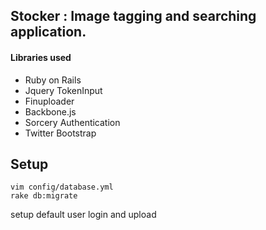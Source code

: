 ## Stocker : Image tagging and searching application.

#### Libraries used

- Ruby on Rails
- Jquery TokenInput
- Finuploader
- Backbone.js
- Sorcery Authentication
- Twitter Bootstrap

## Setup

~~~
vim config/database.yml  
rake db:migrate
~~~~
setup default user
login and upload
